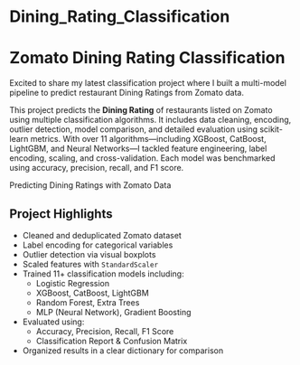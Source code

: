 # Dining_Rating_Classification
#  Zomato Dining Rating Classification
Excited to share my latest classification project where I built a multi-model pipeline to predict restaurant Dining Ratings from Zomato data.

This project predicts the **Dining Rating** of restaurants listed on Zomato using multiple classification algorithms. 
It includes data cleaning, encoding, outlier detection, model comparison, and detailed evaluation using scikit-learn metrics.
With over 11 algorithms—including XGBoost, CatBoost, LightGBM, and Neural Networks—I tackled feature engineering, label encoding, scaling, and cross-validation. 
Each model was benchmarked using accuracy, precision, recall, and F1 score.

Predicting Dining Ratings with Zomato Data 


##  Project Highlights
- Cleaned and deduplicated Zomato dataset
- Label encoding for categorical variables
- Outlier detection via visual boxplots
- Scaled features with `StandardScaler`
- Trained 11+ classification models including:
  - Logistic Regression
  - XGBoost, CatBoost, LightGBM
  - Random Forest, Extra Trees
  - MLP (Neural Network), Gradient Boosting
- Evaluated using:
  - Accuracy, Precision, Recall, F1 Score
  - Classification Report & Confusion Matrix
- Organized results in a clear dictionary for comparison

